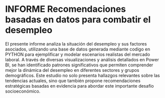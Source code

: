 #  INFORME Recomendaciones basadas en datos para combatir el desempleo

El presente informe analiza la situación del desempleo y sus factores asociados, utilizando una base de datos generada mediante codigo en PYTHON para ejemplificar y modelar escenarios realistas del mercado laboral. A través de diversas visualizaciones y análisis detallados en Power BI, se han identificado patrones significativos que permiten comprender mejor la dinámica del desempleo en diferentes sectores y grupos demográficos. Este estudio no solo presenta hallazgos relevantes sobre las tendencias actuales, sino que también propone recomendaciones estratégicas basadas en evidencia para abordar este importante desafío socioeconómico.